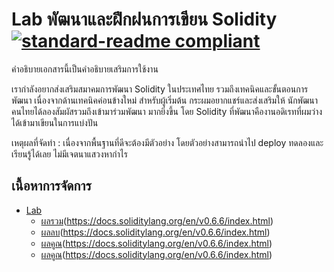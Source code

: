 # Lab พัฒนาและฝึกฝนการเขียน Solidity [![standard-readme compliant](https://img.shields.io/badge/solidity-developer-blue)](https://docs.soliditylang.org/en/v0.6.6/index.html) 

คำอธิบายเอกสารนี้เป็นคำอธิบายเสริมการใช้งาน

เรากำลังอยากส่งเสริมสมาคมการพัฒนา Solidity ในประเทศไทย รวมถึงเทคนิคและขั้นตอนการพัฒนา เนื่องจากด้านเทคนิคค่อนข้างใหม่ สำหรับผู้เริ่มต้น กระผมอยากแชร์และส่งเสริมให้ นักพัฒนาคนไทยได้ลองสัมผัสรวมถึงเข้ามาร่วมพัฒนา มากยิ่งขึ้น โดย Solidity ที่พัฒนาคืองานอดิเรทที่ผมว่าง ได้เข้ามาเขียนในการแบ่งปัน

เหตุผลที่จัดทำ : เนื่องจากพื้นฐานที่ดีจะต้องมีตัวอย่าง โดยตัวอย่างสามารถนำไป deploy ทดลองและเรียนรู้ได้เลย ไม่มีเจตนาแสวงหากำไร

## เนื้อหาการจัดการ

- [Lab](#Lab)
	- [ผลรวม](#ผลรวม)(https://docs.soliditylang.org/en/v0.6.6/index.html) 
	- [ผลลบ](#ผลลบ)(https://docs.soliditylang.org/en/v0.6.6/index.html) 
	- [ผลคูณ](#ผลคูณ)(https://docs.soliditylang.org/en/v0.6.6/index.html) 
	- [ผลคูณ](#ผลคูณ)(https://docs.soliditylang.org/en/v0.6.6/index.html) 
